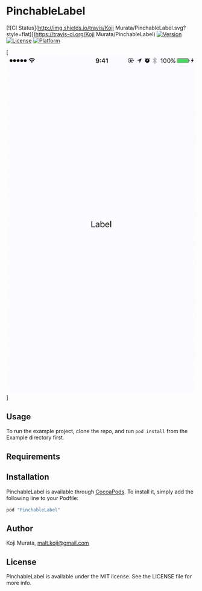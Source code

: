 # PinchableLabel

[![CI Status](http://img.shields.io/travis/Koji Murata/PinchableLabel.svg?style=flat)](https://travis-ci.org/Koji Murata/PinchableLabel)
[![Version](https://img.shields.io/cocoapods/v/PinchableLabel.svg?style=flat)](http://cocoapods.org/pods/PinchableLabel)
[![License](https://img.shields.io/cocoapods/l/PinchableLabel.svg?style=flat)](http://cocoapods.org/pods/PinchableLabel)
[![Platform](https://img.shields.io/cocoapods/p/PinchableLabel.svg?style=flat)](http://cocoapods.org/pods/PinchableLabel)

[![Screen Shot](https://raw.githubusercontent.com/malt03/PinchableLabel/master/screen_shot.gif)]

## Usage

To run the example project, clone the repo, and run `pod install` from the Example directory first.

## Requirements

## Installation

PinchableLabel is available through [CocoaPods](http://cocoapods.org). To install
it, simply add the following line to your Podfile:

```ruby
pod "PinchableLabel"
```

## Author

Koji Murata, malt.koji@gmail.com

## License

PinchableLabel is available under the MIT license. See the LICENSE file for more info.
